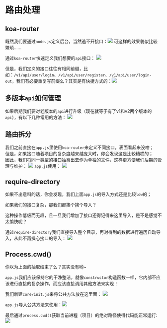 # 路由处理
## koa-router
既然我们要通过`node.js`定义后台，当然逃不开接口：![](https://gitee.com/huanshenga/myimg/raw/master/PicGo/20201002111753.png)
可这样的效果貌似比较繁琐……

通过`koa-router`快速定义我们想要的`api`接口：
![](https://gitee.com/huanshenga/myimg/raw/master/PicGo/20200921225847.png)

但是，我们定义的接口往往有相同前缀，比如：`/v1/api/user/login`、`/v1/api/user/register`、`/v1/api/user/login-out`，我们有必要重复写前缀么？其实是有快捷方式的：![](https://gitee.com/huanshenga/myimg/raw/master/PicGo/20201005191350.png)
## 多版本`api`如何管理
如果后期我们要对老版本的`api`进行升级（现在就等于有了v1和v2两个版本的`api`），有以下几种常用的方法：
![](https://gitee.com/huanshenga/myimg/raw/master/PicGo/20201002104246.png)
## 路由拆分
我们之前直接在`app.js`里使用`koa-router`来定义不同接口，表面看起来没啥；  
但是，如果接口随着项目的复杂度越来越庞大时，你会发现这是比较糟糕的；  
因此，我们将同一类型的接口抽离出去作为单独的文件，这样更方便我们后期的管理与维护：
![](https://gitee.com/huanshenga/myimg/raw/master/PicGo/20201002104528.png)
`app.js`使用：
![](https://gitee.com/huanshenga/myimg/raw/master/PicGo/20201002105038.png)
## require-directory
如果不出意料的话，你会发现，我们上面`app.js`的导入方式还是比较`low`的；

如果我们的接口复杂，那我们都挨个挨个导入？

这种操作低级而无趣，且一旦我们增加了接口还得记得来这里导入，是不是感觉不太愉快呢？

通过`require-directory`我们直接导入整个目录，再对得到的数据进行遍历自动导入，从此不再操心接口的导入：
![](https://gitee.com/huanshenga/myimg/raw/master/PicGo/20200922213700.png)
## Process.cwd()
你以为上面的抽取结束了么？其实没有哟~

`app.js`我们应该保持它的干净整洁，就像`constructor`构造函数一样，它内部不应该进行直接的复杂操作，而应该直接调用其他方法来实现！

我们新建`core/init.js`来将公共方法放在这里面：
![](https://gitee.com/huanshenga/myimg/raw/master/PicGo/20201002110714.png)

`app.js`导入公共方法来使用：![](https://gitee.com/huanshenga/myimg/raw/master/PicGo/20201002111300.png)


最后通过`process.cwd()`获取当前进程（项目）的绝对路径使得代码能正常运行:![](https://gitee.com/huanshenga/myimg/raw/master/PicGo/20201002111120.png)